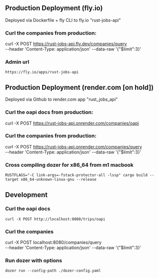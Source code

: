 ## Production Deployment (fly.io)

Deployed via Dockerfile + fly CLI to fly.io "rust-jobs-api"

### Curl the companies from production:

curl -X POST  https://rust-jobs-api.fly.dev/companies/query \
  --header 'Content-Type: application/json' --data-raw '{"$limit":3}'

### Admin url

```
https://fly.io/apps/rust-jobs-api
```


## Production Deployment (render.com [on hold])

Deployed via Github to render.com app "rust_jobs_api"

### Curl the oapi docs from production:

curl -X POST https://rust-jobs-api.onrender.com/companies/oapi

### Curl the companies from production:

curl -X POST  https://rust-jobs-api.onrender.com/companies/query \
  --header 'Content-Type: application/json' --data-raw '{"$limit":3}'

### Cross compiling dozer for x86_64 from m1 macbook

```
RUSTFLAGS="-C link-args=-fstack-protector-all -lssp" cargo build --target x86_64-unknown-linux-gnu --release
```


## Development

### Curl the oapi docs

```
curl -X POST http://localhost:8080/trips/oapi
```
### Curl the companies
curl -X POST  localhost:8080/companies/query \
  --header 'Content-Type: application/json' --data-raw '{"$limit":3}'

### Run dozer with options

```
dozer run --config-path ./dozer-config.yaml
```